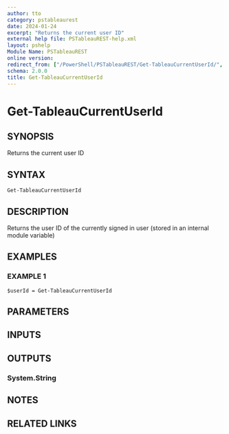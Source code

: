 ```yaml
---
author: tto
category: pstableaurest
date: 2024-01-24
excerpt: "Returns the current user ID"
external help file: PSTableauREST-help.xml
layout: pshelp
Module Name: PSTableauREST
online version:
redirect_from: ["/PowerShell/PSTableauREST/Get-TableauCurrentUserId/", "/PowerShell/PSTableauREST/get-tableaucurrentuserid/", "/PowerShell/get-tableaucurrentuserid/"]
schema: 2.0.0
title: Get-TableauCurrentUserId
---
```


# Get-TableauCurrentUserId

## SYNOPSIS
Returns the current user ID

## SYNTAX

```
Get-TableauCurrentUserId
```

## DESCRIPTION
Returns the user ID of the currently signed in user (stored in an internal module variable)

## EXAMPLES

### EXAMPLE 1
```
$userId = Get-TableauCurrentUserId
```

## PARAMETERS

## INPUTS

## OUTPUTS

### System.String
## NOTES

## RELATED LINKS
